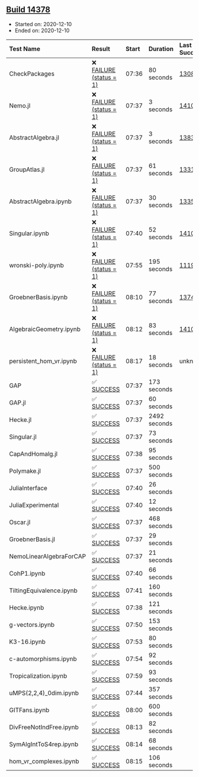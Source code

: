 ## [Build 14378](https://oscarci.mathematik.uni-kl.de/job/oscar/14378/)

* Started on: 2020-12-10
* Ended on: 2020-12-10

| Test Name    | Result | Start | Duration | Last Success | First Failure |
|:-------------|:-------|:------|:---------|:-------------|:--------------|
| CheckPackages | ❌ [FAILURE (status = 1)](https://oscarci.mathematik.uni-kl.de/job/oscar/14378/artifact/logs/build-14378/CheckPackages.log) | 07:36 | 80 seconds | [13085](https://oscarci.mathematik.uni-kl.de/job/oscar/13085/) | [13086](https://oscarci.mathematik.uni-kl.de/job/oscar/13086/) |
| Nemo.jl | ❌ [FAILURE (status = 1)](https://oscarci.mathematik.uni-kl.de/job/oscar/14378/artifact/logs/build-14378/Nemo.jl.log) | 07:37 | 3 seconds | [14101](https://oscarci.mathematik.uni-kl.de/job/oscar/14101/) | [14102](https://oscarci.mathematik.uni-kl.de/job/oscar/14102/) |
| AbstractAlgebra.jl | ❌ [FAILURE (status = 1)](https://oscarci.mathematik.uni-kl.de/job/oscar/14378/artifact/logs/build-14378/AbstractAlgebra.jl.log) | 07:37 | 3 seconds | [13837](https://oscarci.mathematik.uni-kl.de/job/oscar/13837/) | [13838](https://oscarci.mathematik.uni-kl.de/job/oscar/13838/) |
| GroupAtlas.jl | ❌ [FAILURE (status = 1)](https://oscarci.mathematik.uni-kl.de/job/oscar/14378/artifact/logs/build-14378/GroupAtlas.jl.log) | 07:37 | 61 seconds | [13311](https://oscarci.mathematik.uni-kl.de/job/oscar/13311/) | [13312](https://oscarci.mathematik.uni-kl.de/job/oscar/13312/) |
| AbstractAlgebra.ipynb | ❌ [FAILURE (status = 1)](https://oscarci.mathematik.uni-kl.de/job/oscar/14378/artifact/logs/build-14378/AbstractAlgebra.ipynb.log) | 07:37 | 30 seconds | [13355](https://oscarci.mathematik.uni-kl.de/job/oscar/13355/) | [13356](https://oscarci.mathematik.uni-kl.de/job/oscar/13356/) |
| Singular.ipynb | ❌ [FAILURE (status = 1)](https://oscarci.mathematik.uni-kl.de/job/oscar/14378/artifact/logs/build-14378/Singular.ipynb.log) | 07:40 | 52 seconds | [14101](https://oscarci.mathematik.uni-kl.de/job/oscar/14101/) | [14102](https://oscarci.mathematik.uni-kl.de/job/oscar/14102/) |
| wronski-poly.ipynb | ❌ [FAILURE (status = 1)](https://oscarci.mathematik.uni-kl.de/job/oscar/14378/artifact/logs/build-14378/wronski-poly.ipynb.log) | 07:55 | 195 seconds | [11192](https://oscarci.mathematik.uni-kl.de/job/oscar/11192/) | [11193](https://oscarci.mathematik.uni-kl.de/job/oscar/11193/) |
| GroebnerBasis.ipynb | ❌ [FAILURE (status = 1)](https://oscarci.mathematik.uni-kl.de/job/oscar/14378/artifact/logs/build-14378/GroebnerBasis.ipynb.log) | 08:10 | 77 seconds | [13748](https://oscarci.mathematik.uni-kl.de/job/oscar/13748/) | [13749](https://oscarci.mathematik.uni-kl.de/job/oscar/13749/) |
| AlgebraicGeometry.ipynb | ❌ [FAILURE (status = 1)](https://oscarci.mathematik.uni-kl.de/job/oscar/14378/artifact/logs/build-14378/AlgebraicGeometry.ipynb.log) | 08:12 | 83 seconds | [14101](https://oscarci.mathematik.uni-kl.de/job/oscar/14101/) | [14102](https://oscarci.mathematik.uni-kl.de/job/oscar/14102/) |
| persistent_hom_vr.ipynb | ❌ [FAILURE (status = 1)](https://oscarci.mathematik.uni-kl.de/job/oscar/14378/artifact/logs/build-14378/persistent_hom_vr.ipynb.log) | 08:17 | 18 seconds | unknown | unknown |
| GAP | ✅ [SUCCESS](https://oscarci.mathematik.uni-kl.de/job/oscar/14378/artifact/logs/build-14378/GAP.log) | 07:37 | 173 seconds |  |  |
| GAP.jl | ✅ [SUCCESS](https://oscarci.mathematik.uni-kl.de/job/oscar/14378/artifact/logs/build-14378/GAP.jl.log) | 07:37 | 60 seconds |  |  |
| Hecke.jl | ✅ [SUCCESS](https://oscarci.mathematik.uni-kl.de/job/oscar/14378/artifact/logs/build-14378/Hecke.jl.log) | 07:37 | 2492 seconds |  |  |
| Singular.jl | ✅ [SUCCESS](https://oscarci.mathematik.uni-kl.de/job/oscar/14378/artifact/logs/build-14378/Singular.jl.log) | 07:37 | 73 seconds |  |  |
| CapAndHomalg.jl | ✅ [SUCCESS](https://oscarci.mathematik.uni-kl.de/job/oscar/14378/artifact/logs/build-14378/CapAndHomalg.jl.log) | 07:38 | 95 seconds |  |  |
| Polymake.jl | ✅ [SUCCESS](https://oscarci.mathematik.uni-kl.de/job/oscar/14378/artifact/logs/build-14378/Polymake.jl.log) | 07:37 | 500 seconds |  |  |
| JuliaInterface | ✅ [SUCCESS](https://oscarci.mathematik.uni-kl.de/job/oscar/14378/artifact/logs/build-14378/JuliaInterface.log) | 07:40 | 26 seconds |  |  |
| JuliaExperimental | ✅ [SUCCESS](https://oscarci.mathematik.uni-kl.de/job/oscar/14378/artifact/logs/build-14378/JuliaExperimental.log) | 07:40 | 12 seconds |  |  |
| Oscar.jl | ✅ [SUCCESS](https://oscarci.mathematik.uni-kl.de/job/oscar/14378/artifact/logs/build-14378/Oscar.jl.log) | 07:37 | 468 seconds |  |  |
| GroebnerBasis.jl | ✅ [SUCCESS](https://oscarci.mathematik.uni-kl.de/job/oscar/14378/artifact/logs/build-14378/GroebnerBasis.jl.log) | 07:37 | 29 seconds |  |  |
| NemoLinearAlgebraForCAP | ✅ [SUCCESS](https://oscarci.mathematik.uni-kl.de/job/oscar/14378/artifact/logs/build-14378/NemoLinearAlgebraForCAP.log) | 07:37 | 21 seconds |  |  |
| CohP1.ipynb | ✅ [SUCCESS](https://oscarci.mathematik.uni-kl.de/job/oscar/14378/artifact/logs/build-14378/CohP1.ipynb.log) | 07:40 | 66 seconds |  |  |
| TiltingEquivalence.ipynb | ✅ [SUCCESS](https://oscarci.mathematik.uni-kl.de/job/oscar/14378/artifact/logs/build-14378/TiltingEquivalence.ipynb.log) | 07:41 | 160 seconds |  |  |
| Hecke.ipynb | ✅ [SUCCESS](https://oscarci.mathematik.uni-kl.de/job/oscar/14378/artifact/logs/build-14378/Hecke.ipynb.log) | 07:38 | 121 seconds |  |  |
| g-vectors.ipynb | ✅ [SUCCESS](https://oscarci.mathematik.uni-kl.de/job/oscar/14378/artifact/logs/build-14378/g-vectors.ipynb.log) | 07:50 | 153 seconds |  |  |
| K3-16.ipynb | ✅ [SUCCESS](https://oscarci.mathematik.uni-kl.de/job/oscar/14378/artifact/logs/build-14378/K3-16.ipynb.log) | 07:53 | 80 seconds |  |  |
| c-automorphisms.ipynb | ✅ [SUCCESS](https://oscarci.mathematik.uni-kl.de/job/oscar/14378/artifact/logs/build-14378/c-automorphisms.ipynb.log) | 07:54 | 92 seconds |  |  |
| Tropicalization.ipynb | ✅ [SUCCESS](https://oscarci.mathematik.uni-kl.de/job/oscar/14378/artifact/logs/build-14378/Tropicalization.ipynb.log) | 07:59 | 93 seconds |  |  |
| uMPS(2,2,4)_0dim.ipynb | ✅ [SUCCESS](https://oscarci.mathematik.uni-kl.de/job/oscar/14378/artifact/logs/build-14378/uMPS-2-2-4-_0dim.ipynb.log) | 07:44 | 357 seconds |  |  |
| GITFans.ipynb | ✅ [SUCCESS](https://oscarci.mathematik.uni-kl.de/job/oscar/14378/artifact/logs/build-14378/GITFans.ipynb.log) | 08:00 | 600 seconds |  |  |
| DivFreeNotIndFree.ipynb | ✅ [SUCCESS](https://oscarci.mathematik.uni-kl.de/job/oscar/14378/artifact/logs/build-14378/DivFreeNotIndFree.ipynb.log) | 08:13 | 82 seconds |  |  |
| SymAlgIntToS4rep.ipynb | ✅ [SUCCESS](https://oscarci.mathematik.uni-kl.de/job/oscar/14378/artifact/logs/build-14378/SymAlgIntToS4rep.ipynb.log) | 08:14 | 68 seconds |  |  |
| hom_vr_complexes.ipynb | ✅ [SUCCESS](https://oscarci.mathematik.uni-kl.de/job/oscar/14378/artifact/logs/build-14378/hom_vr_complexes.ipynb.log) | 08:15 | 106 seconds |  |  |
